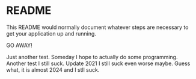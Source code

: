 # README #

This README would normally document whatever steps are necessary to get your application up and running.

GO AWAY!

Just another test. Someday I hope to actually do some programming.
Another test I still suck.
Update 2021 I still suck even worse maybe.
Guess what, it is almost 2024 and I stll suck.
